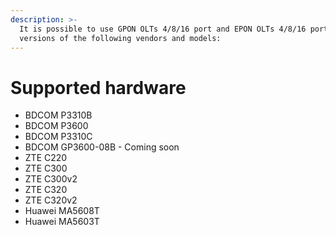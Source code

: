 ```yaml
---
description: >-
  It is possible to use GPON OLTs 4/8/16 port and EPON OLTs 4/8/16 ports
  versions of the following vendors and models:
---
```


# Supported hardware

* BDCOM P3310B
* BDCOM P3600
* BDCOM P3310C&#x20;
* BDCOM GP3600-08B - Coming soon
* ZTE C220
* ZTE C300
* ZTE C300v2
* ZTE C320
* ZTE C320v2
* Huawei MA5608T
* Huawei MA5603T
